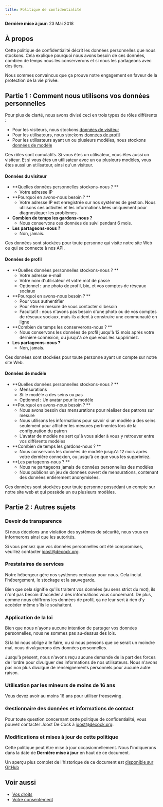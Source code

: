 ```yaml
---
title: Politique de confidentialité
---
```


**Dernière mise à jour**: 23 Mai 2018

## À propos

Cette politique de confidentialité décrit les données personnelles que nous stockons. Cela explique pourquoi nous avons besoin de ces données, combien de temps nous les conserverons et si nous les partageons avec des tiers.

Nous sommes convaincus que ça prouve notre engagement en faveur de la protection de la vie privée.

## Partie 1 : Comment nous utilisons vos données personnelles

Pour plus de clarté, nous avons divisé ceci en trois types de rôles différents :

 - Pour les visiteurs, nous stockons [données de visiteur](#visitor-data)
 - Pour les utilisateurs, nous stockons [données de profil](#profile-data)
 - Pour les utilisateurs ayant un ou plusieurs modèles, nous stockons [données de modèle](#model-data)

Ces rôles sont cumulatifs. Si vous êtes un utilisateur, vous êtes aussi un visiteur. Et si vous êtes un utilisateur avec un ou plusieurs modèles, vous êtes aussi un utilisateur, ainsi qu'un visiteur.

<Note>

#### Données du visiteur

 - **Quelles données personnelles stockons-nous ? **
   - Votre adresse IP
 - **Pourquoi en avons-nous besoin ? **
   - Votre adresse IP est enregistrée sur nos systèmes de gestion. Nous utilisons ces activités et les informations liées uniquement pour diagnostiquer les problèmes.
 - **Combien de temps les gardons-nous ?**
   - Nous conservons ces données de suivi pendant 6 mois.
 - **Les partageons-nous ?**
   - Non, jamais.

Ces données sont stockées pour toute personne qui visite notre site Web ou qui se connecte à nos API.

</Note>

<Note>

#### Données de profil

 - **Quelles données personnelles stockons-nous ? **
   - Votre adresse e-mail
   - Votre nom d'utilisateur et votre mot de passe
   - Optionnel : une photo de profil, bio, et vos comptes de réseaux sociaux
 - **Pourquoi en avons-nous besoin ? **
   - Pour vous authentifier
   - Pour être en mesure de vous contacter si besoin
   - Facultatif : nous n'avons pas besoin d'une photo ou de vos comptes de réseaux sociaux, mais ils aident à construire une communauté en ligne
 - **Combien de temps les conserverons-nous ? **
   - Nous conservons les données de profil jusqu'à 12 mois après votre dernière connexion, ou jusqu'à ce que vous les supprimiez.
 - **Les partageons-nous ?**
   - Non, jamais.

Ces données sont stockées pour toute personne ayant un compte sur notre site Web.

</Note>

<Note>

#### Données de modèle

 - **Quelles données personnelles stockons-nous ? **
   - Mensurations
   - Si le modèle a des seins ou pas
   - Optionnel : Un avatar pour le modèle
 - **Pourquoi en avons-nous besoin ? **
   - Nous avons besoin des mensurations pour réaliser des patrons sur mesure
   - Nous utilisons les informations pour savoir si un modèle a des seins seulement pour afficher les mesures pertinentes lors de la configuration du patron
   - L'avatar de modèle ne sert qu'à vous aider à vous y retrouver entre vos différents modèles
 - **Combien de temps les gardons-nous ? **
   - Nous conservons les données de modèle jusqu'à 12 mois après votre dernière connexion, ou jusqu'à ce que vous les supprimiez.
 - **Les partageons-nous ? **
   - Nous ne partageons jamais de données personnelles des modèles
   - Nous publions un jeu de données ouvert de mensurations, contenant des données entièrement anonymisées.

Ces données sont stockées pour toute personne possédant un compte sur notre site web et qui possède un ou plusieurs modèles.

</Note>

## Partie 2 : Autres sujets

### Devoir de transparence

Si nous décelons une violation des systèmes de sécurité, nous vous en informerons ainsi que les autorités.

Si vous pensez que vos données personnelles ont été compromises, veuillez contacter joost@decock.org.


### Prestataires de services

Notre hébergeur gère nos systèmes centraux pour nous. Cela inclut l'hébergement, le stockage et la sauvegarde.

Bien que cela signifie qu'ils traitent vos données (au sens strict du mot), ils n'ont pas besoin d'accéder à des informations vous concernant. De plus, comme nous chiffrons les données de profil, ça ne leur sert à rien d'y accéder même s'ils le souhaitent.

### Application de la loi

Bien que nous n'ayons aucune intention de partager vos données personnelles, nous ne sommes pas au-dessus des lois.

Si la loi nous oblige à le faire, ou si nous pensons que ce serait un moindre mal, nous divulguerons des données personnelles.

Jusqu'à présent, nous n'avons reçu aucune demande de la part des forces de l'ordre pour divulguer des informations de nos utilisateurs. Nous n'avons pas non plus divulgué de renseignements personnels pour aucune autre raison.

### Utilisation par les mineurs de moins de 16 ans

Vous devez avoir au moins 16 ans pour utiliser freesewing.

### Gestionnaire des données et informations de contact

Pour toute question concernant cette politique de confidentialité, vous pouvez contacter Joost De Cock à joost@decock.org.

### Modifications et mises à jour de cette politique

Cette politique peut être mise à jour occasionnellement. Nous l'indiquerons dans la date de **Dernière mise à jour** en haut de ce document.

Un aperçu plus complet de l'historique de ce document est [disponible sur GitHub](https://github.com/freesewing/markdown/commits/develop/org/docs/about/privacy)

## Voir aussi

 - [Vos droits](/docs/about/rights)
 - [Votre consentement](/account/consent)


